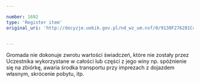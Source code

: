 ```yaml
---

number: 1692
type: 'Register item'
original_uri: 'http://decyzje.uokik.gov.pl/nd_wz_um.nsf/0/9130F276281C4200C125763F003467C2?OpenDocument'


---
```


Gromada nie dokonuje zwrotu wartości świadczeń, które nie zostały przez Uczestnika wykorzystane w całości lub części z jego winy np. spóźnienie się na zbiórkę, awaria środka transportu przy imprezach z dojazdem własnym, skrócenie pobytu, itp.
